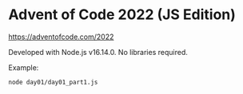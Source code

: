# Advent of Code 2022 (JS Edition)

https://adventofcode.com/2022


Developed with Node.js v16.14.0. No libraries required.

Example:

```
node day01/day01_part1.js
```
